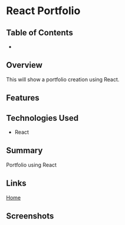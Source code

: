 # React Portfolio

## Table of Contents
* []()

## Overview
This will show a portfolio creation using React.

## Features


## Technologies Used
* React

## Summary
Portfolio using React

## Links
[Home](https://github.com/san1718/mc20-React_Portfolio)
<br />

## Screenshots
